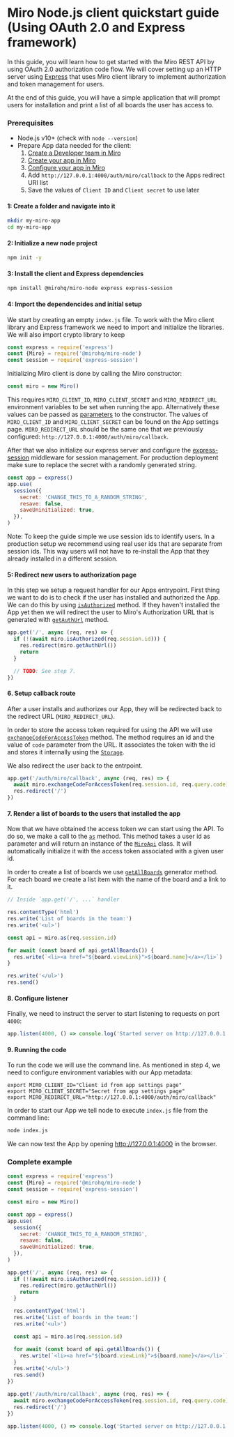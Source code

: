 # Miro Node.js client quickstart guide (Using OAuth 2.0 and Express framework)

In this guide, you will learn how to get started with the Miro REST API by using OAuth 2.0 authorization code flow. We will cover setting up an HTTP server using [Express](expressjs.com/) that uses Miro client library to implement authorization and token management for users.

At the end of this guide, you will have a simple application that will prompt users for installation and print a list of all boards the user has access to.

### Prerequisites

- Node.js v10+ (check with `node --version`)
- Prepare App data needed for the client:
  1. [Create a Developer team in Miro](https://developers.miro.com/docs/rest-api-build-your-first-hello-world-app#step-1-create-a-developer-team-in-miro)
  2. [Create your app in Miro](https://developers.miro.com/docs/rest-api-build-your-first-hello-world-app#step-2-create-your-app-in-miro)
  3. [Configure your app in Miro](https://developers.miro.com/docs/rest-api-build-your-first-hello-world-app#step-3-configure-your-app-in-miro)
  4. Add `http://127.0.0.1:4000/auth/miro/callback` to the Apps redirect URI list
  5. Save the values of `Client ID` and `Client secret` to use later

#### 1: Create a folder and navigate into it

```bash
mkdir my-miro-app
cd my-miro-app
```

#### 2: Initialize a new node project

```bash
npm init -y
```

#### 3: Install the client and Express dependencies

```bash
npm install @mirohq/miro-node express express-session
```

#### 4: Import the dependencides and initial setup

We start by creating an empty `index.js` file. To work with the Miro client library and Express framework we need to import and initialize the libraries. We will also import crypto library to keep

```javascript
const express = require('express')
const {Miro} = require('@mirohq/miro-node')
const session = require('express-session')
```

Initializing Miro client is done by calling the Miro constructor:

```javascript
const miro = new Miro()
```

This requires `MIRO_CLIENT_ID`, `MIRO_CLIENT_SECRET` and `MIRO_REDIRECT_URL` environment variables to be set when running the app. Alternatively these values can be passed as [parameters](https://miroapp.github.io/api-clients/interfaces/index.Options.html) to the constructor. The values of `MIRO_CLIENT_ID` and `MIRO_CLIENT_SECRET` can be found on the App settings page. `MIRO_REDIRECT_URL` should be the same one that we previously configured: `http://127.0.0.1:4000/auth/miro/callback`.

After that we also initialize our express server and configure the [express-session](https://www.npmjs.com/package/express-session) middleware for session management. For production deployment make sure to replace the secret with a randomly generated string.

```javascript
const app = express()
app.use(
  session({
    secret: 'CHANGE_THIS_TO_A_RANDOM_STRING',
    resave: false,
    saveUninitialized: true,
  }),
)
```

Note: To keep the guide simple we use session ids to identify users. In a production setup we recommend using real user ids that are separate from session ids. This way users will not have to re-install the App that they already installed in a different session.

#### 5: Redirect new users to authorization page

In this step we setup a request handler for our Apps entrypoint. First thing we want to do is to check if the user has installed and authorized the App. We can do this by using [`isAuthorized`](https://miroapp.github.io/api-clients/classes/index.Miro.html#isAuthorized) method. If they haven't installed the App yet then we will redirect the user to Miro's Authorization URL that is generated with [`getAuthUrl`](https://miroapp.github.io/api-clients/classes/index.Miro.html#getAuthUrl) method.

```javascript
app.get('/', async (req, res) => {
  if (!(await miro.isAuthorized(req.session.id))) {
    res.redirect(miro.getAuthUrl())
    return
  }

  // TODO: See step 7.
})
```

#### 6. Setup callback route

After a user installs and authorizes our App, they will be redirected back to the redirect URL (`MIRO_REDIRECT_URL`).

In order to store the access token required for using the API we will use [`exchangeCodeForAccessToken`](https://miroapp.github.io/api-clients/classes/index.Miro.html#exchangeCodeForAccessToken) method. The method requires an id and the value of `code` parameter from the URL. It associates the token with the id and stores it internally using the [`Storage`](https://miroapp.github.io/api-clients/interfaces/index.Storage.html).

We also redirect the user back to the entrpoint.

```javascript
app.get('/auth/miro/callback', async (req, res) => {
  await miro.exchangeCodeForAccessToken(req.session.id, req.query.code)
  res.redirect('/')
})
```

#### 7. Render a list of boards to the users that installed the app

Now that we have obtained the access token we can start using the API. To do so, we make a call to the [`as`](https://miroapp.github.io/api-clients/classes/index.Miro.html#as) method. This method takes a user id as parameter and will return an instance of the [`MiroApi`](https://miroapp.github.io/api-clients/classes/index.MiroApi.html) class. It will automatically initialize it with the access token associated with a given user id.

In order to create a list of boards we use [`getAllBoards`](https://miroapp.github.io/api-clients/classes/index.MiroApi.html#getAllBoards) generator method. For each board we create a list item with the name of the board and a link to it.

```javascript
// Inside `app.get('/', ...` handler

res.contentType('html')
res.write('List of boards in the team:')
res.write('<ul>')

const api = miro.as(req.session.id)

for await (const board of api.getAllBoards()) {
  res.write(`<li><a href="${board.viewLink}">${board.name}</a></li>`)
}

res.write('</ul>')
res.send()
```

#### 8. Configure listener

Finally, we need to instruct the server to start listening to requests on port `4000`:

```javascript
app.listen(4000, () => console.log('Started server on http://127.0.0.1:4000'))
```

#### 9. Running the code

To run the code we will use the command line. As mentioned in step 4, we need to configure environment variables with our App metadata:

```
export MIRO_CLIENT_ID="Client id from app settings page"
export MIRO_CLIENT_SECRET="Secret from app settings page"
export MIRO_REDIRECT_URL="http://127.0.0.1:4000/auth/miro/callback"
```

In order to start our App we tell node to execute `index.js` file from the command line:

```bash
node index.js
```

We can now test the App by opening http://127.0.0.1:4000 in the browser.

### Complete example

```javascript
const express = require('express')
const {Miro} = require('@mirohq/miro-node')
const session = require('express-session')

const miro = new Miro()

const app = express()
app.use(
  session({
    secret: 'CHANGE_THIS_TO_A_RANDOM_STRING',
    resave: false,
    saveUninitialized: true,
  }),
)

app.get('/', async (req, res) => {
  if (!(await miro.isAuthorized(req.session.id))) {
    res.redirect(miro.getAuthUrl())
    return
  }

  res.contentType('html')
  res.write('List of boards in the team:')
  res.write('<ul>')

  const api = miro.as(req.session.id)

  for await (const board of api.getAllBoards()) {
    res.write(`<li><a href="${board.viewLink}">${board.name}</a></li>`)
  }
  res.write('</ul>')
  res.send()
})

app.get('/auth/miro/callback', async (req, res) => {
  await miro.exchangeCodeForAccessToken(req.session.id, req.query.code)
  res.redirect('/')
})

app.listen(4000, () => console.log('Started server on http://127.0.0.1:4000'))
```
